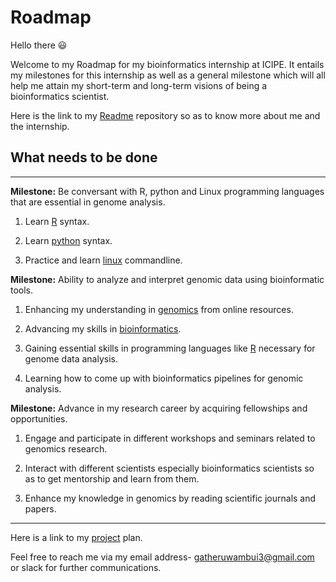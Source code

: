 # Roadmap

Hello there :smiley:
 
Welcome to my Roadmap for my bioinformatics internship at ICIPE. It entails my milestones for this internship as well as a general milestone which will all help me attain my short-term and long-term visions of being a bioinformatics scientist.

Here is the link to my [Readme](https://github.com/Gatheru-rose/rose_bioinformatics_intern/blob/main/README.md) repository so as to know more about me and the internship.

## **What needs to be done**

---
**Milestone:**  Be conversant with R, python and Linux programming languages that are essential in genome analysis.
 
  1. Learn [R](http://swcarpentry.github.io/r-novice-gapminder/) syntax.
 
  2. Learn [python](https://github.com/kipkurui/Python4Bioinformatics2019) syntax.
 
  3. Practice and learn [linux](http://swcarpentry.github.io/shell-novice/) commandline.
 
 **Milestone:** Ability to analyze and interpret genomic data using bioinformatic tools.
  
  1. Enhancing my understanding in [genomics](https://datacarpentry.org/genomics-workshop/) from online resources.
  
  2. Advancing my skills in [bioinformatics](https://training.h3abionet.org/IBT_2017/).
  
  3. Gaining essential skills in programming languages like [R](https://datacarpentry.org/genomics-r-intro/) necessary for genome data analysis.
  
  4. Learning how to come up with bioinformatics pipelines for genomic analysis.
 
 **Milestone:** Advance in my research career by acquiring fellowships and opportunities.
  
  1. Engage and participate in different workshops and seminars related to genomics research.
  
  2. Interact with different scientists especially bioinformatics scientists so as to get mentorship and learn from them.
  
  3. Enhance my knowledge in genomics by reading scientific journals and papers.
---

Here is a link to my [project](https://github.com/Gatheru-rose/rose_bioinformatics_intern/projects/1) plan.

Feel free to reach me via my email address- gatheruwambui3@gmail.com or slack for further communications.

